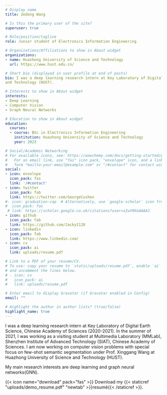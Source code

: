 ```yaml
---
# Display name
title: Zedong Wang

# Is this the primary user of the site?
superuser: true

# Role/position/tagline
role: Junior student of Electronics Information Engineering

# Organizations/Affiliations to show in About widget
organizations:
- name: Huazhong University of Science and Technology
  url: https://www.hust.edu.cn/

# Short bio (displayed in user profile at end of posts)
bio: I was a deep learning research intern at Key Laboratory of Digital Earth Science, Chinese Academy of Sciences (2020-2021). In the summer of 2021, I was working as a visiting student at Multimedia Laboratory (MMLab), Shenzhen Institute of Advanced Technology (SIAT), Chinese Academy of Sciences. I am now working on computer vision problems with special focus on few-shot semantic segmentation under Prof. Xinggang Wang at Huazhong University of Science 
and Technology (HUST).

# Interests to show in About widget
interests:
- Deep Learning
- Computer Vision
- Graph Neural Networks

# Education to show in About widget
education:
  courses:
  - course: BSc in Electronics Information Engineering
    institution: Huazhong University of Science and Technology
    year: 2023

# Social/Academic Networking
# For available icons, see: https://wowchemy.com/docs/getting-started/page-builder/#icons
#   For an email link, use "fas" icon pack, "envelope" icon, and a link in the
#   form "mailto:your-email@example.com" or "/#contact" for contact widget.
social:
- icon: envelope
  icon_pack: fas
  link: '/#contact'
- icon: twitter
  icon_pack: fab
  link: https://twitter.com/GeorgeCushen
#- icon: graduation-cap  # Alternatively, use `google-scholar` icon from `ai` icon pack
#  icon_pack: fas
 # link: https://scholar.google.co.uk/citations?user=sIwtMXoAAAAJ
- icon: github
  icon_pack: fab
  link: https://github.com/Jacky1128
- icon: linkedin
  icon_pack: fab
  link: https://www.linkedin.com/
- icon: cv
  icon_pack: ai
  link: uploads/resume.pdf

# Link to a PDF of your resume/CV.
# To use: copy your resume to `static/uploads/resume.pdf`, enable `ai` icons in `params.toml`, 
# and uncomment the lines below.
# - icon: cv
#   icon_pack: ai
#   link: uploads/resume.pdf

# Enter email to display Gravatar (if Gravatar enabled in Config)
email: ""

# Highlight the author in author lists? (true/false)
highlight_name: true
---
```


I was a deep learning research intern at Key Laboratory of Digital Earth Science, Chinese Academy of Sciences (2020-2021). In the summer of 2021, I was working as a visiting student at Multimedia Laboratory (MMLab), Shenzhen Institute of Advanced Technology (SIAT), Chinese Academy of Sciences. I am now working on computer vision problems with special focus on few-shot semantic segmentation under Prof. Xinggang Wang at Huazhong University of Science 
and Technology (HUST).

My main research interests are deep learning and graph neural networks(GNN).

{{< icon name="download" pack="fas" >}} Download my {{< staticref "uploads/demo_resume.pdf" "newtab" >}}resumé{{< /staticref >}}.
